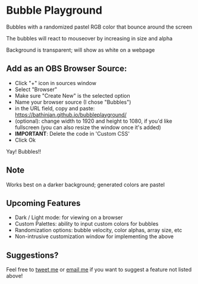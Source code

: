 # Bubble Playground
Bubbles with a randomized pastel RGB color that bounce around the screen

The bubbles will react to mouseover by increasing in size and alpha

Background is transparent; will show as white on a webpage

## Add as an OBS Browser Source:
 - Click "+" icon in sources window
 - Select "Browser"
 - Make sure "Create New" is the selected option
 - Name your browser source (I chose "Bubbles")
 - in the URL field, copy and paste: https://bathinjan.github.io/bubbleplayground/
 - (optional): change width to 1920 and height to 1080, if you'd like fullscreen (you can also resize the window once it's added)
 - **IMPORTANT**: Delete the code in 'Custom CSS'
 - Click Ok

Yay! Bubbles!!

## Note
Works best on a darker background; generated colors are pastel

## Upcoming Features
 - Dark / Light mode: for viewing on a browser
 - Custom Palettes: ability to input custom colors for bubbles
 - Randomization options: bubble velocity, color alphas, array size, etc
 - Non-intrusive customization window for implementing the above

## Suggestions?
Feel free to [tweet me](https://twitter.com/bathinjan_) or [email me](mailto:bathinjan@gmail.com) if you want to suggest a feature not listed above!
